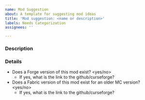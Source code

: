 ```yaml
---
name: Mod Suggestion
about: A template for suggesting mod ideas
title: 'Mod suggestion: <name or description>'
labels: Needs Categorization
assignees: ''

---
```


### Description

<!-- Add a description of what you want the mod to do, attach images if necessary. -->

### Details

- Does a Forge version of this mod exist? <yes/no>
    - If yes, what is the link to the github/curseforge? <link>
- Does a Fabric version of this mod exist for an older MC version? <yes/no>
    - If yes, what is the link to the github/curseforge? <link>
